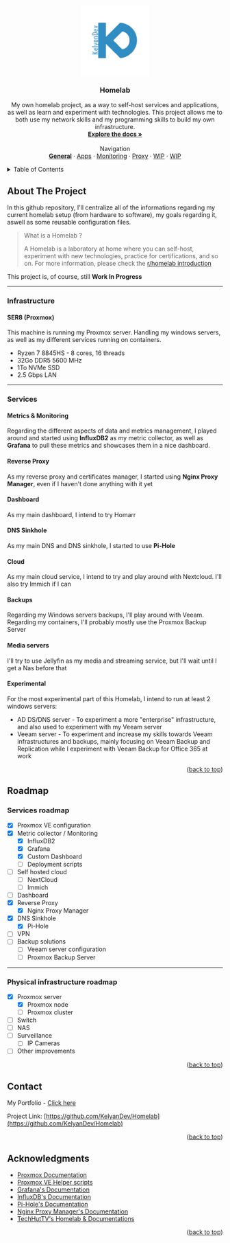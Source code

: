 <a id="readme-top"></a>

<!--[![Contributors][contributors-shield]][contributors-url]
[![Forks][forks-shield]][forks-url]
[![Stargazers][stars-shield]][stars-url]
[![Issues][issues-shield]][issues-url]
[![MIT License][license-shield]][license-url]
[![LinkedIn][linkedin-shield]][linkedin-url] -->

<!-- PROJECT LOGO -->
<br />
<div align="center">
  <a href="https://github.com/KelyanDev/Homelab">
    <img src="images/logo.png" alt="Logo" width="160" height="160">
  </a>

<h3 align="center">Homelab</h3>

  <p align="center">
    My own homelab project, as a way to self-host services and applications, as well as learn and experiment with technologies. This project allows me to both use my network skills and my programming skills to build my own infrastructure.
    <br />
    <a href="https://github.com/KelyanDev/Homelab"><strong>Explore the docs »</strong></a>
    <br />
    <br />
    Navigation <br />
    <a href="https://github.com/KelyanDev/Homelab"><strong>General</strong></a>
    ·
    <a href="https://github.com/KelyanDev/Homelab/blob/main/apps/README.md">Apps</a>
    ·
    <a href="https://github.com/KelyanDev/Homelab/blob/main/monitoring/README.md">Monitoring</a>
    ·
    <a href="https://github.com/KelyanDev/Homelab/blob/main/proxy/README.md">Proxy</a>
    ·
    <a href="">WIP</a>
    ·
    <a href="">WIP</a>
  </p>
</div>


<details>
  <summary>Table of Contents</summary>
  <ol>
    <li>
      <a href="#about-the-project">About The Project</a>
      <ul>
        <li><a href="#infrastructure">Infrastructure</a></li>
        <li><a href="#services">Services</a></li>
      </ul>
    </li>
    <li>
      <a href="#roadmap">Roadmap</a>
      <ul>
        <li><a href="#services-roadmap">Services roadmap</a></li>
        <li><a href="#physical-infrastructure-roadmap">Hardware roadmap</a></li>
      </ul>
    </li>
    <li><a href="#contact">Contact</a></li>
    <li><a href="#acknowledgments">Acknowledgments</a></li>
  </ol>
</details> 


<!-- ABOUT THE PROJECT -->
## About The Project

In this github repository, I'll centralize all of the informations regarding my current homelab setup (from hardware to software), my goals regarding it, aswell as some reusable configuration files.

> What is a Homelab ?
>
> A Homelab is a laboratory at home where you can self-host, experiment with new technologies, practice for certifications, and so on.
> For more information, please check the [r/homelab introduction](https://www.reddit.com/r/homelab/wiki/introduction/)

This project is, of course, still **Work In Progress**

<hr />

### Infrastructure

#### SER8 (Proxmox)  
This machine is running my Proxmox server. Handling my windows servers, as well as my different services running on containers.
* Ryzen 7 8845HS - 8 cores, 16 threads
* 32Go DDR5 5600 MHz
* 1To NVMe SSD
* 2.5 Gbps LAN 

<hr />

### Services

#### Metrics & Monitoring
Regarding the different aspects of data and metrics management, I played around and started using **InfluxDB2** as my metric collector, as well as **Grafana** to pull these metrics and showcases them in a nice dashboard.

#### Reverse Proxy
As my reverse proxy and certificates manager, I started using **Nginx Proxy Manager**, even if I haven't done anything with it yet

#### Dashboard
As my main dashboard, I intend to try Homarr

#### DNS Sinkhole
As my main DNS and DNS sinkhole, I started to use **Pi-Hole**

#### Cloud
As my main cloud service, I intend to try and play around with Nextcloud. I'll also try Immich if I can

#### Backups
Regarding my Windows servers backups, I'll play around with Veeam. Regarding my containers, I'll probably mostly use the Proxmox Backup Server

#### Media servers
I'll try to use Jellyfin as my media and streaming service, but I'll wait until I get a Nas before that

#### Experimental
For the most experimental part of this Homelab, I intend to run at least 2 windows servers:
* AD DS/DNS server - To experiment a more "enterprise" infrastructure, and also used to experiment with my Veeam server
* Veeam server - To experiment and increase my skills towards Veeam infrastructures and backups, mainly focusing on Veeam Backup and Replication while I experiment with Veeam Backup for Office 365 at work

<p align="right">(<a href="#readme-top">back to top</a>)</p>

<!-- ROADMAP -->
## Roadmap

### Services roadmap

- [X] Proxmox VE configuration
- [X] Metric collector / Monitoring
    - [X] InfluxDB2
    - [X] Grafana
    - [X] Custom Dashboard
    - [ ] Deployment scripts
- [ ] Self hosted cloud
    - [ ] NextCloud
    - [ ] Immich
- [ ] Dashboard
- [X] Reverse Proxy
    - [X] Nginx Proxy Manager
- [X] DNS Sinkhole
    - [X] Pi-Hole
- [ ] VPN
- [ ] Backup solutions
    - [ ] Veeam server configuration
    - [ ] Proxmox Backup Server

<hr />

### Physical infrastructure roadmap

- [X] Proxmox server
    - [X] Proxmox node
    - [ ] Proxmox cluster 
- [ ] Switch
- [ ] NAS
- [ ] Surveillance
    - [ ] IP Cameras
- [ ] Other improvements

<p align="right">(<a href="#readme-top">back to top</a>)</p>

<!-- CONTACT -->
## Contact

My Portfolio - [Click here](https://kelyandev.github.io/)

Project Link: [https://github.com/KelyanDev/Homelab](https://github.com/KelyanDev/Homelab)

<p align="right">(<a href="#readme-top">back to top</a>)</p>



<!-- ACKNOWLEDGMENTS -->
## Acknowledgments

* [Proxmox Documentation](https://pve.proxmox.com/wiki/Main_Page)
* [Proxmox VE Helper scripts](https://community-scripts.github.io/ProxmoxVE/)
* [Grafana's Documentation](https://grafana.com/docs/)
* [InfluxDB's Documentation](https://docs.influxdata.com/influxdb/v2/install/#choose-the-influxdata-key-pair-for-your-os-version)
* [Pi-Hole's Documentation](https://docs.pi-hole.net/)
* [Nginx Proxy Manager's Documentation](https://nginxproxymanager.com/guide/)
* [TechHutTV's Homelab & Documentations](https://github.com/TechHutTV/homelab)

<p align="right">(<a href="#readme-top">back to top</a>)</p>



<!-- MARKDOWN LINKS & IMAGES -->
<!-- https://www.markdownguide.org/basic-syntax/#reference-style-links -->
[contributors-shield]: https://img.shields.io/github/contributors/KelyanDev/Homelab.svg?style=for-the-badge
[contributors-url]: https://github.com/KelyanDev/Homelab/graphs/contributors
[forks-shield]: https://img.shields.io/github/forks/KelyanDev/Homelab.svg?style=for-the-badge
[forks-url]: https://github.com/KelyanDev/Homelab/network/members
[stars-shield]: https://img.shields.io/github/stars/KelyanDev/Homelab.svg?style=for-the-badge
[stars-url]: https://github.com/KelyanDev/Homelab/stargazers
[issues-shield]: https://img.shields.io/github/issues/KelyanDev/Homelab.svg?style=for-the-badge
[issues-url]: https://github.com/KelyanDev/Homelab/issues
[license-shield]: https://img.shields.io/github/license/KelyanDev/Homelab.svg?style=for-the-badge
[license-url]: https://github.com/KelyanDev/Homelab/blob/master/LICENSE.txt
[linkedin-shield]: https://img.shields.io/badge/-LinkedIn-black.svg?style=for-the-badge&logo=linkedin&colorB=555
[linkedin-url]: https://linkedin.com/in/linkedin_username

[Java.com]: https://img.shields.io/badge/java-%23ED8B00.svg?style=for-the-badge&logo=openjdk&logoColor=white
[Java-url]: [https://nextjs.org/](https://www.w3schools.com/java/)
[Firebase.com]: https://img.shields.io/badge/firebase-ffca28?style=for-the-badge&logo=firebase&logoColor=black
[Firebase-url]: [https://reactjs.org/](https://firebase.google.com/)
